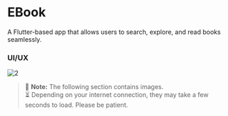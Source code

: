 # EBook

A Flutter-based app that allows users to search, explore, and read books seamlessly.

### UI/UX

![2](https://github.com/user-attachments/assets/470ca189-199b-4b1f-abf9-faaf8e790f05)

> 📸 **Note:** The following section contains images.  
> ⏳ Depending on your internet connection, they may take a few seconds to load. Please be patient.




